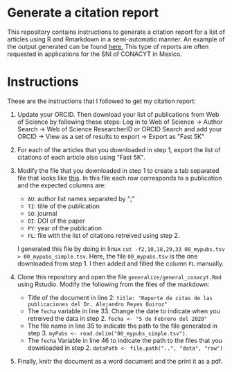 # Generate a citation report

This repository contains instructions to generate a citation report for a list of articles using R and Rmarkdown in a semi-automatic manner. 
An example of the output generated can be found [here.](https://github.com/areyesq89/reporte_citas_conacyt/blob/master/generalize/general_conacyt.pdf)
This type of reports are often requested in applications for the SNI of CONACYT in Mexico. 

# Instructions

These are the instructions that I followed to get my citation report:

1. Update your ORCID. Then download your list of publications from Web of Science by following these steps: Log in to Web of Science -> Author Search -> Web of Science ResearcherID or ORCID Search and add your ORCID -> View as a set of results to export -> Export as "Fast 5K"
2. For each of the articles that you downloaded in step 1, export the list of citations of each article also using "Fast 5K".
3. Modify the file that you downloaded in step 1 to create a tab separated file that looks like [this](https://github.com/areyesq89/reporte_citas_conacyt/blob/master/generalize/00_mypubs_simple.tsv). In this file each row corresponds to a
publication and the expected columns are:

    * `AU`: author list names separated by ";"
    * `TI`: title of the publication
    * `SO`: journal
    * `DI`: DOI of the paper
    * `PY`: year of the publication
    * `FL`: file with the list of citations retreived using step 2. 
    
    I generated this file by doing in linux `cut -f2,10,18,29,33 00_mypubs.tsv > 00_mypubs_simple.tsv`. Here, the file `00_mypubs.tsv` 
    is the one downloaded from step 1. I then added and filled the column `FL` manually.
  
4. Clone this repository and open the file `generalize/general_conacyt.Rmd` using Rstudio. Modify the following from the files of the markdown:

    * Title of the document in line 2: `title: "Reporte de citas de las publicaciones del Dr. Alejandro Reyes Quiroz"`
    * The `fecha` variable in line 33. Change the date to indicate when you retreived the data in step 2. `fecha <- "5 de Febrero del 2020"`
    * The file name in line 35 to indicate the path to the file generated in step 3. `myPubs <- read.delim("00_mypubs_simple.tsv")`.
    * The `fecha` Variable in line 46 to indicate the path 
    to the files that you downloaded in step 2. `dataPath <- file.path("..", "data", "raw")`

5. Finally, knitr the document as a word document and the print it as a pdf.
